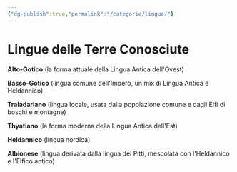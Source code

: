 ```yaml
---
{"dg-publish":true,"permalink":"/categorie/lingue/"}
---
```


# Lingue delle Terre Conosciute

 **Alto-Gotico** (la forma attuale della Lingua Antica dell'Ovest) 

 **Basso-Gotico** (lingua comune dell'Impero, un mix di Lingua Antica e Heldannico)
 
 **Traladariano** (lingua locale, usata dalla popolazione comune e dagli Elfi di boschi e montagne)
 
 **Thyatiano** (la forma moderna della Lingua Antica dell'Est)
 
 **Heldannico** (lingua nordica)
 
 **Albionese** (lingua derivata dalla lingua dei Pitti, mescolata con l'Heldannico e l'Elfico antico)